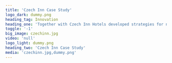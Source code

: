 ```yaml
---
title: 'Czech Inn Case Study'
logo_dark: dummy.png
heading_tag: Innovation
heading_one: 'Together with Czech Inn Hotels developed strategies for new ways of accommodation'
toggle: '-1'
big_image: czechinn.jpg
video: 'null'
logo_light: dummy.png
heading_two: 'Czech Inn Case Study'
media: 'czechinn.jpg,dummy.png'
---
```



